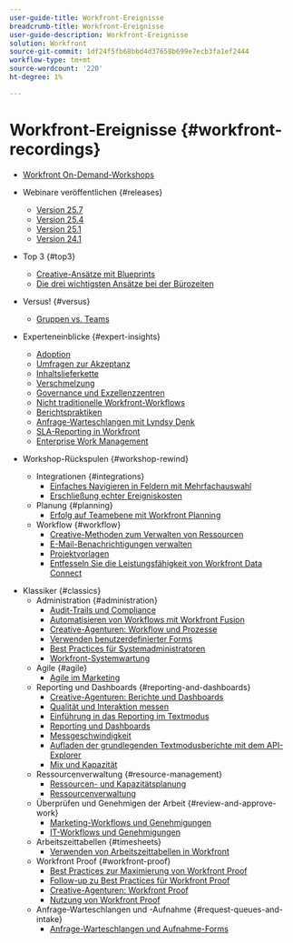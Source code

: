 ```yaml
---
user-guide-title: Workfront-Ereignisse
breadcrumb-title: Workfront-Ereignisse
user-guide-description: Workfront-Ereignisse
solution: Workfront
source-git-commit: 1df24f5fb68bbd4d37658b699e7ecb3fa1ef2444
workflow-type: tm+mt
source-wordcount: '220'
ht-degree: 1%

---
```



# Workfront-Ereignisse {#workfront-recordings}

+ [Workfront On-Demand-Workshops](overview.md)

+ Webinare veröffentlichen {#releases}
   + [Version 25.7](releases/25-7-release-webinar.md)
   + [Version 25.4](releases/25-4-release-webinar.md)
   + [Version 25.1](releases/25-1-release-webinar.md)
   + [Version 24.1](releases/24-1-release-webinar.md)
+ Top 3 {#top3}
   + [Creative-Ansätze mit Blueprints](top3/blueprints.md)
   + [Die drei wichtigsten Ansätze bei der Bürozeiten](top3/office-hours.md)
+ Versus! {#versus}
   + [Gruppen vs. Teams](versus/groups-vs-teams.md)
+ Experteneinblicke {#expert-insights}
   + [Adoption](expert-insights/adoption.md)
   + [Umfragen zur Akzeptanz](expert-insights/adoption-surveys.md)
   + [Inhaltslieferkette](expert-insights/content-supply-chain.md)
   + [Verschmelzung](expert-insights/fusion.md)
   + [Governance und Exzellenzzentren](expert-insights/centers-of-excellence.md)
   + [Nicht traditionelle Workfront-Workflows](expert-insights/non-traditional-workfront-workflows.md)
   + [Berichtspraktiken](expert-insights/reporting-practices.md)
   + [Anfrage-Warteschlangen mit Lyndsy Denk](expert-insights/request-queues.md)
   + [SLA-Reporting in Workfront](expert-insights/sla-reporting.md)
   + [Enterprise Work Management](expert-insights/enterprise-work-management.md)
+ Workshop-Rückspulen {#workshop-rewind}
   + Integrationen {#integrations}
      + [Einfaches Navigieren in Feldern mit Mehrfachauswahl](workshop-rewind/integrations/mulit-select-fields.md)
      + [Erschließung echter Ereigniskosten](workshop-rewind/integrations/event-costs.md)
   + Planung {#planning}
      + [Erfolg auf Teamebene mit Workfront Planning](workshop-rewind/planning/team-success-workfront-planning.md)
   + Workflow {#workflow}
      + [Creative-Methoden zum Verwalten von Ressourcen](classics/creative-ways-of-managing-resources.md)
      + [E-Mail-Benachrichtigungen verwalten](workshop-rewind/workflow/email-notifications.md)
      + [Projektvorlagen](workshop-rewind/workflow/project-templates.md)
      + [Entfesseln Sie die Leistungsfähigkeit von Workfront Data Connect](workshop-rewind/workflow/data-connect.md)

<!--  + Planning {#planning}
  + Integrations {#integrations}
-->

+ Klassiker {#classics}
   + Administration {#administration}
      + [Audit-Trails und Compliance](user-groups/audit-trails-and-compliance.md)
      + [Automatisieren von Workflows mit Workfront Fusion](user-groups/automating-workflows-with-workfront-fusion.md)
      + [Creative-Agenturen: Workflow und Prozesse](user-groups/creative-agencies-workflows-and-process.md)
      + [Verwenden benutzerdefinierter Forms](user-groups/leveraging-custom-forms.md)
      + [Best Practices für Systemadministratoren](user-groups/system-admin-best-practices.md)
      + [Workfront-Systemwartung](user-groups/workfront-system-maintenance.md)
   + Agile {#agile}
      + [Agile im Marketing](user-groups/agile-in-marketing.md)
   + Reporting und Dashboards {#reporting-and-dashboards}
      + [Creative-Agenturen: Berichte und Dashboards](user-groups/creative-agencies-reporting-and-dashboards.md)
      + [Qualität und Interaktion messen](classics/gauging-quality-and-engagement.md)
      + [Einführung in das Reporting im Textmodus](classics/introduction-to-text-mode-reporting.md)
      + [Reporting und Dashboards](user-groups/reporting-and-dashboards.md)
      + [Messgeschwindigkeit](classics/measuring-velocity.md)
      + [Aufladen der grundlegenden Textmodusberichte mit dem API-Explorer](classics/supercharge-basic-text-mode-reporting-using-the-api-explorer.md)
      + [Mix und Kapazität](classics/understanding-mix-and-capacity.md)
   + Ressourcenverwaltung {#resource-management}
      + [Ressourcen- und Kapazitätsplanung](user-groups/resource-and-capacity-planning.md)
      + [Ressourcenverwaltung](user-groups/resource-management.md)
   + Überprüfen und Genehmigen der Arbeit {#review-and-approve-work}
      + [Marketing-Workflows und Genehmigungen](user-groups/marketing-workflows-and-approvals.md)
      + [IT-Workflows und Genehmigungen](user-groups/it-workflows-and-approvals.md)
   + Arbeitszeittabellen {#timesheets}
      + [Verwenden von Arbeitszeittabellen in Workfront](user-groups/utilizing-timesheets-in-workfront.md)
   + Workfront Proof {#workfront-proof}
      + [Best Practices zur Maximierung von Workfront Proof](classics/best-practices-to-maximize-workfront-proof.md)
      + [Follow-up zu Best Practices für Workfront Proof](classics/follow-up-to-workfront-proof-best-practices.md)
      + [Creative-Agenturen: Workfront Proof](user-groups/creative-agencies-workfront-proof.md)
      + [Nutzung von Workfront Proof](user-groups/leveraging-workfront-proof.md)
   + Anfrage-Warteschlangen und -Aufnahme {#request-queues-and-intake}
      + [Anfrage-Warteschlangen und Aufnahme-Forms](user-groups/request-queues-and-intake-forms.md)



